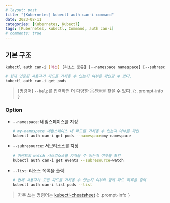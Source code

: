```yaml
---
# layout: post
title: "[Kubernetes] kubectl auth can-i command"
date: 2023-08-11
categories: [Kubernetes, Kubectl]
tags: [Kubernetes, kubectl, Command, auth can-i]
# comments: true
---
```


## 기본 구조

```bash
kubectl auth can-i [액션] [리소스 종류] [--namespace namespace] [--subresource subresource] [--list]

# 현재 인증된 사용자가 파드를 가져올 수 있는지 여부를 확인할 수 있다.
kubectl auth can-i get pods
```

> [명령어] `--help`를 입력하면 더 다양한 옵션들을 찾을 수 있다.
{: .prompt-info }

### Option

- `--namespace`: 네임스페이스를 지정
    ```bash
    # my-namespace 네임스페이스 내 파드를 가져올 수 있는지 여부를 확인
    kubectl auth can-i get pods --namespace=my-namespace
    ```

- `--subresource`: 서브리소스를 지정
    ```bash
    # 이벤트의 watch 서브리소스를 가져올 수 있는지 여부를 확인
    kubectl auth can-i get events --subresource=watch
    ```

- `--list`: 리소스 목록을 출력
    ```bash
    # 현재 사용자가 모든 파드를 가져올 수 있는지 여부와 함께 파드 목록을 출력
    kubectl auth can-i list pods --list
    ```

> 자주 쓰는 명령어는 [kubectl-cheatsheet](https://kubernetes.io/docs/reference/kubectl/cheatsheet/)
{: .prompt-info }